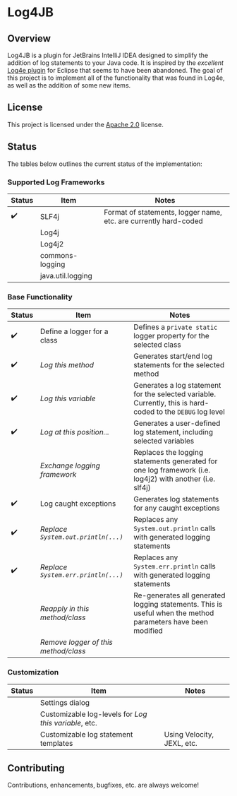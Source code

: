 # Log4JB

## Overview

Log4JB is a plugin for JetBrains IntelliJ IDEA designed to simplify the addition of log statements to your Java code. It is
inspired by the _excellent_ [Log4e plugin](http://log4e.jayefem.de) for Eclipse that seems to have been abandoned. The
goal of this project is to implement all of the functionality that was found in Log4e, as well as the addition of some
new items.

## License

This project is licensed under the [Apache 2.0](APACHE_LICENSE.md) license.

## Status

The tables below outlines the current status of the implementation:

### Supported Log Frameworks

| Status             | Item              | Notes                                                            |
| ------------------ | ----------------- | ---------------------------------------------------------------- |
| :heavy_check_mark: | SLF4j             | Format of statements, logger name, etc. are currently hard-coded |
|                    | Log4j             |                                                                  |
|                    | Log4j2            |                                                                  |
|                    | commons-logging   |                                                                  |
|                    | java.util.logging |                                                                  |

### Base Functionality

| Status              | Item                                 | Notes                                                                                                        |
|---------------------|--------------------------------------|--------------------------------------------------------------------------------------------------------------|
| :heavy_check_mark:  | Define a logger for a class          | Defines a `private static` logger property for the selected class                                            |
| :heavy_check_mark:  | *Log this method*                    | Generates start/end log statements for the selected method                                                   |
| :heavy_check_mark:  | *Log this variable*                  | Generates a log statement for the selected variable.  Currently, this is hard-coded to the `DEBUG` log level |
| :heavy_check_mark:  | *Log at this position...*            | Generates a user-defined log statement, including selected variables                                         |
|                     | *Exchange logging framework*         | Replaces the logging statements generated for one log framework (i.e. log4j2) with another (i.e. slf4j)      |
| :heavy_check_mark:  | Log caught exceptions                | Generates log statements for any caught exceptions                                                           |
| :heavy_check_mark:  | *Replace `System.out.println(...)`*  | Replaces any `System.out.println` calls with generated logging statements                                    |
| :heavy_check_mark:  | *Replace `System.err.println(...)`*  | Replaces any `System.err.println` calls with generated logging statements                                    |
|                     | *Reapply in this method/class*       | Re-generates all generated logging statements.  This is useful when the method parameters have been modified |
|                     | *Remove logger of this method/class* |                                                                                                              |

### Customization

| Status | Item            | Notes |
| ------ |-----------------| ----- |
| | Settings dialog | |
| | Customizable log-levels for *Log this variable*, etc. | |
| | Customizable log statement templates | Using Velocity, JEXL, etc. |

## Contributing

Contributions, enhancements, bugfixes, etc. are always welcome!